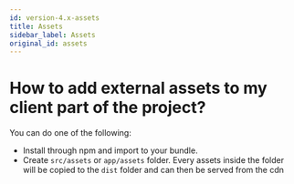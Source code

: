 ```yaml
---
id: version-4.x-assets
title: Assets
sidebar_label: Assets
original_id: assets
---
```


# How to add external assets to my client part of the project?

You can do one of the following:

- Install through npm and import to your bundle.
- Create `src/assets` or `app/assets` folder. Every assets inside the folder will be copied to the `dist` folder and can then be served from the cdn
